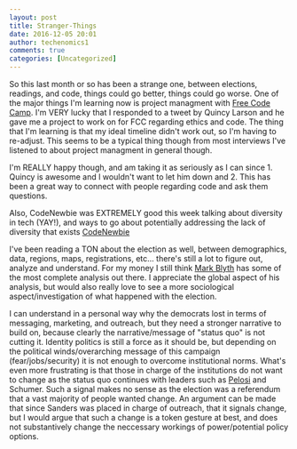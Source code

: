 ```yaml
---
layout: post
title: Stranger-Things
date: 2016-12-05 20:01
author: techenomics1
comments: true
categories: [Uncategorized]
---
```



So this last month or so has been a strange one, between elections, readings, and code, things could go better, things could go worse.  One of the major things I'm learning now is project managment with [Free Code Camp](Freecodecamp.com).  I'm VERY lucky that I responded to a tweet by Quincy Larson and he gave me a project to work on for FCC regarding ethics and code.  The thing that I'm learning is that my ideal timeline didn't work out, so I'm having to re-adjust.  This seems to be a typical thing though from most interviews I've listened to about project managment in general though.  

I'm REALLY happy though, and am taking it as seriously as I can since 1.  Quincy is awesome and I wouldn't want to let him down and 2.  This has been a great way to connect with people regarding code and ask them questions.  

Also, CodeNewbie was EXTREMELY good this week talking about diversity in tech (YAY!), and ways to go about potentially addressing the lack of diversity that exists [CodeNewbie](http://www.codenewbie.org/podcast/diversity-in-tech-part-i)

I've been reading a TON about the election as well, between demographics, data, regions, maps, registrations, etc... there's still a lot to figure out, analyze and understand.  For my money I still think [Mark Blyth](https://www.youtube.com/watch?v=Bkm2Vfj42FY&feature=youtu.be) has some of the most complete analysis out there.  I appreciate the global aspect of his analysis, but would also really love to see a more sociological aspect/investigation of what happened with the election.  

I can understand in a personal way why the democrats lost in terms of messaging, marketing, and outreach, but they need a stronger narrative to build on, because clearly the narrative/message of "status quo" is not cutting it.  Identity politics is still a force as it should be, but depending on the political winds/overarching message of this campaign (fear/jobs/security) it is not enough to overcome institutional norms.  What's even more frustrating is that those in charge of the institutions do not want to change as the status quo continues with leaders such as [Pelosi](http://www.vox.com/policy-and-politics/2016/11/30/13795728/nancy-pelosis-victory-ryan) and Schumer.  Such a signal makes no sense as the election was a referendum that a vast majority of people wanted change.  An argument can be made that since Sanders was placed in charge of outreach, that it signals change, but I would argue that such a change is a token gesture at best, and does not substantively change the neccessary workings of power/potential policy options.  